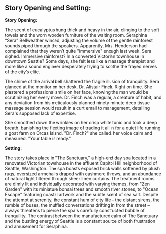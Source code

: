 ## Story Opening and Setting:

**Story Opening:**

The scent of eucalyptus hung thick and heavy in the air, clinging to the soft towels and the worn wooden furniture of the waiting room. Seraphina “Sera” Bellweather winced, adjusting the volume of the gentle rainforest sounds piped through the speakers. Apparently, Mrs. Henderson had complained that they weren’t quite "immersive" enough last week. Sera sighed. Immersive rainforest? In a converted Victorian townhouse in downtown Seattle? Some days, she felt less like a massage therapist and more like a sound engineer desperately trying to soothe the frayed nerves of the city’s elite.

The chime of the arrival bell shattered the fragile illusion of tranquility. Sera glanced at the monitor on her desk. Dr. Alistair Finch. Right on time. She plastered a professional smile on her face, knowing the man would be scrutinizing her every move. Dr. Finch was a regular, a creature of habit, and any deviation from his meticulously planned ninety-minute deep tissue massage session would result in a curt email to management, detailing Sera's supposed lack of expertise.

She smoothed down the wrinkles on her crisp white tunic and took a deep breath, banishing the fleeting image of trading it all in for a quiet life running a goat farm on Orcas Island. "Dr. Finch?" she called, her voice calm and measured. "Your table is ready."

**Setting:**

The story takes place in "The Sanctuary," a high-end day spa located in a renovated Victorian townhouse in the affluent Capitol Hill neighborhood of Seattle, Washington. The spa boasts exposed brick walls softened by plush rugs, oversized armchairs draped with cashmere throws, and an abundance of natural light filtered through sheer linen curtains. The treatment rooms are dimly lit and individually decorated with varying themes, from "Zen Garden" with its miniature bonsai trees and smooth river stones, to "Ocean Escape" featuring coastal artwork and the subtle scent of sea salt. Despite the attempt at serenity, the constant hum of city life – the distant sirens, the rumble of buses, the muffled conversations drifting in from the street – always threatens to pierce the spa's carefully constructed bubble of tranquility. The contrast between the manufactured calm of The Sanctuary and the bustling energy of Seattle is a constant source of both frustration and amusement for Seraphina.
